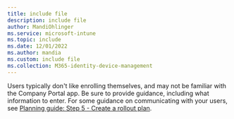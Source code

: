 ```yaml
---
title: include file
description: include file
author: MandiOhlinger
ms.service: microsoft-intune
ms.topic: include
ms.date: 12/01/2022
ms.author: mandia
ms.custom: include file
ms.collection: M365-identity-device-management
---
```


<!-- This include file is used in the enrollment and setup deployment guides in /fundamentals. -->

Users typically don't like enrolling themselves, and may not be familiar with the Company Portal app. Be sure to provide guidance, including what information to enter. For some guidance on communicating with your users, see [Planning guide: Step 5 - Create a rollout plan](../fundamentals/intune-planning-guide.md#step-5---create-a-rollout-plan).
